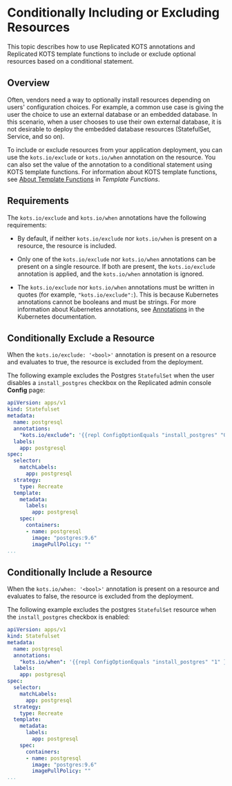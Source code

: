 # Conditionally Including or Excluding Resources

This topic describes how to use Replicated KOTS annotations and Replicated KOTS template functions to include or exclude optional resources based on a conditional statement.

## Overview

Often, vendors need a way to optionally install resources depending on users' configuration choices. For example, a common use case is giving the user the choice to use an external database or an embedded database. In this scenario, when a user chooses to use their own external database, it is not desirable to deploy the embedded database resources (StatefulSet, Service, and so on).

To include or exclude resources from your application deployment, you can use the `kots.io/exclude` or `kots.io/when` annotation on the resource. You can also set the value of the annotation to a conditional statement using KOTS template functions. For information about KOTS template functions, see [About Template Functions](/reference/template-functions-about) in _Template Functions_.

## Requirements

The `kots.io/exclude` and `kots.io/when` annotations have the following requirements:

* By default, if neither `kots.io/exclude` nor `kots.io/when` is present on a resource, the resource is included.

* Only one of the `kots.io/exclude` nor `kots.io/when` annotations can be present on a single resource. If both are present, the `kots.io/exclude` annotation is applied, and the `kots.io/when` annotation is ignored.

* The `kots.io/exclude` nor `kots.io/when` annotations must be written in quotes (for example, `"kots.io/exclude":`). This is because Kubernetes annotations cannot be booleans and must be strings. For more information about Kubernetes annotations, see [Annotations](https://kubernetes.io/docs/concepts/overview/working-with-objects/annotations/) in the Kubernetes documentation. 

## Conditionally Exclude a Resource

When the `kots.io/exclude: '<bool>'` annotation is present on a resource and evaluates to true, the resource is excluded from the deployment.

The following example excludes the Postgres `StatefulSet` when the user disables a `install_postgres` checkbox on the Replicated admin console **Config** page:

```yaml
apiVersion: apps/v1
kind: Statefulset
metadata:
  name: postgresql
  annotations:
    "kots.io/exclude": '{{repl ConfigOptionEquals "install_postgres" "0" }}'
  labels:
    app: postgresql
spec:
  selector:
    matchLabels:
      app: postgresql
  strategy:
    type: Recreate
  template:
    metadata:
      labels:
        app: postgresql
    spec:
      containers:
      - name: postgresql
        image: "postgres:9.6"
        imagePullPolicy: ""
...
```

## Conditionally Include a Resource

When the `kots.io/when: '<bool>'` annotation is present on a resource and evaluates to false, the resource is excluded from the deployment.

The following example excludes the postgres `StatefulSet` resource when the `install_postgres` checkbox is enabled:

```yaml
apiVersion: apps/v1
kind: Statefulset
metadata:
  name: postgresql
  annotations:
    "kots.io/when": '{{repl ConfigOptionEquals "install_postgres" "1" }}'
  labels:
    app: postgresql
spec:
  selector:
    matchLabels:
      app: postgresql
  strategy:
    type: Recreate
  template:
    metadata:
      labels:
        app: postgresql
    spec:
      containers:
      - name: postgresql
        image: "postgres:9.6"
        imagePullPolicy: ""
...
```
